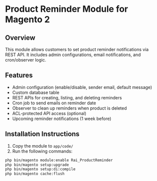 # Product Reminder Module for Magento 2

## Overview
This module allows customers to set product reminder notifications via REST API. It includes admin configurations, email notifications, and cron/observer logic.

## Features
- Admin configuration (enable/disable, sender email, default message)
- Custom database table
- REST APIs for creating, listing, and deleting reminders
- Cron job to send emails on reminder date
- Observer to clean up reminders when product is deleted
- ACL-protected API access (optional)
- Upcoming reminder notifications (1 week before)

## Installation Instructions
1. Copy the module to `app/code/`
2. Run the following commands:

```bash
php bin/magento module:enable Rai_ProductReminder
php bin/magento setup:upgrade
php bin/magento setup:di:compile
php bin/magento cache:flush

